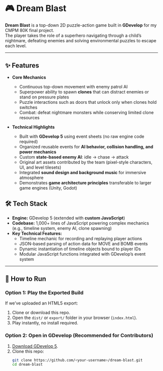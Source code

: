 # 🎮 Dream Blast

**Dream Blast** is a top-down 2D puzzle-action game built in **GDevelop** for my CMPM 80K final project.  
The player takes the role of a superhero navigating through a child’s nightmare, defeating enemies and solving environmental puzzles to escape each level.

---

## ✨ Features

- **Core Mechanics**
  - Continuous top-down movement with enemy patrol AI
  - Superpower ability to spawn **clones** that can distract enemies or stand on pressure plates
  - Puzzle interactions such as doors that unlock only when clones hold switches
  - Combat: defeat nightmare monsters while conserving limited clone resources

- **Technical Highlights**
  - Built with **GDevelop 5** using event sheets (no raw engine code required)
  - Organized reusable events for **AI behavior, collision handling, and power mechanics**
  - Custom **state-based enemy AI**: idle → chase → attack
  - Original art assets contributed by the team (pixel-style characters, UI, and level tilesets)
  - Integrated **sound design and background music** for immersive atmosphere
  - Demonstrates **game architecture principles** transferable to larger game engines (Unity, Godot)

## 🛠️ Tech Stack

- **Engine:** GDevelop 5 (extended with **custom JavaScript**)  
- **Codebase:** 1,000+ lines of JavaScript powering complex mechanics (e.g., timeline system, enemy AI, clone spawning)  
- **Key Technical Features:**
  - Timeline mechanic for recording and replaying player actions
  - JSON-based parsing of action data for MOVE and BOMB events
  - Dynamic instantiation of timeline objects bound to player IDs
  - Modular JavaScript functions integrated with GDevelop’s event system

---

## 🚀 How to Run

### Option 1: Play the Exported Build
If we’ve uploaded an HTML5 export:
1. Clone or download this repo.
2. Open the `dist/` or `export/` folder in your browser (`index.html`).
3. Play instantly, no install required.

### Option 2: Open in GDevelop (Recommended for Contributors)
1. [Download GDevelop 5](https://gdevelop.io/download).
2. Clone this repo:
   ```bash
   git clone https://github.com/<your-username>/dream-blast.git
   cd dream-blast
